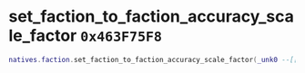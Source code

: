 # set_faction_to_faction_accuracy_scale_factor `0x463F75F8`

```lua
natives.faction.set_faction_to_faction_accuracy_scale_factor(_unk0 --[[ number ]], _unk1 --[[ number ]], _unk2 --[[ number ]])
```